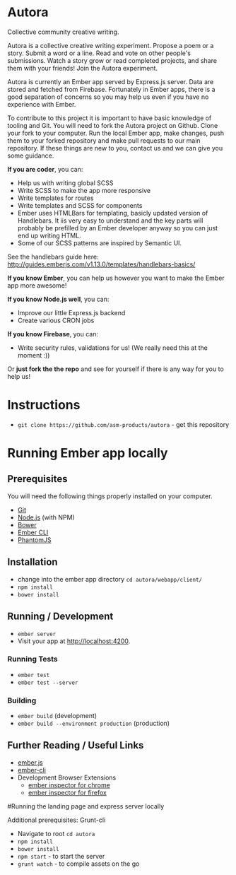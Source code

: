 # Autora
Collective community creative writing.

Autora is a collective creative writing experiment. Propose a poem or a story. Submit a word or a line. Read and vote on other people's submissions. Watch a story grow or read completed projects, and share them with your friends!
Join the Autora experiment.

Autora is currently an Ember app served by Express.js server. Data are stored and fetched from Firebase. Fortunately in Ember apps, there is a good separation of concerns so you may help us even if you have no experience with Ember.

To contribute to this project it is important to have basic knowledge of tooling and Git. You will need to fork the Autora project on Github. Clone your fork to your computer. Run the local Ember app, make changes, push them to your forked repository and make pull requests to our main repository. If these things are new to you, contact us and we can give you some guidance.

**If you are coder**, you can:

* Help us with writing global SCSS
* Write SCSS to make the app more responsive
* Write templates for routes
* Write templates and SCSS for components
 * Ember uses HTMLBars for templating, basicly updated version of Handlebars. It iis very easy to understand and the key parts will probably be prefilled by an Ember developer anyway so you can just end up writing HTML.
 * Some of our SCSS patterns are inspired by Semantic UI.

See the handlebars guide here: http://guides.emberjs.com/v1.13.0/templates/handlebars-basics/

**If you know Ember**, you can help us however you want to make the Ember app more awesome!

**If you know Node.js well**, you can:

* Improve our little Express.js backend
* Create various CRON jobs

**If you know Firebase**, you can:

* Write security rules, validations for us! (We really need this at the moment :))

Or **just fork the the repo** and see for yourself if there is any way for you to help us!





# Instructions

* `git clone https://github.com/asm-products/autora` - get this repository

# Running Ember app locally

## Prerequisites

You will need the following things properly installed on your computer.

* [Git](http://git-scm.com/)
* [Node.js](http://nodejs.org/) (with NPM)
* [Bower](http://bower.io/)
* [Ember CLI](http://www.ember-cli.com/)
* [PhantomJS](http://phantomjs.org/)

## Installation

* change into the ember app directory `cd autora/webapp/client/`
* `npm install`
* `bower install`

## Running / Development

* `ember server`
* Visit your app at [http://localhost:4200](http://localhost:4200).

### Running Tests

* `ember test`
* `ember test --server`

### Building

* `ember build` (development)
* `ember build --environment production` (production)

## Further Reading / Useful Links

* [ember.js](http://emberjs.com/)
* [ember-cli](http://www.ember-cli.com/)
* Development Browser Extensions
  * [ember inspector for chrome](https://chrome.google.com/webstore/detail/ember-inspector/bmdblncegkenkacieihfhpjfppoconhi)
  * [ember inspector for firefox](https://addons.mozilla.org/en-US/firefox/addon/ember-inspector/)


#Running the landing page and express server locally

Additional prerequisites: Grunt-cli

* Navigate to root `cd autora`
* `npm install`
* `bower install`
* `npm start` - to start the server
* `grunt watch` - to compile assets on the go
